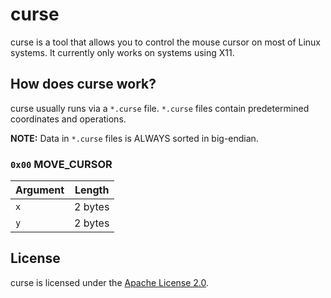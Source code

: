 # curse
curse is a tool that allows you to control the mouse cursor on most of Linux systems.
It currently only works on systems using X11.

## How does curse work?
curse usually runs via a `*.curse` file.
`*.curse` files contain predetermined coordinates and operations.

**NOTE:** Data in `*.curse` files is ALWAYS sorted in big-endian.

### `0x00` MOVE_CURSOR
| Argument                                                                   | Length  |
|----------------------------------------------------------------------------|---------|
| `x`                                                                        | 2 bytes |
| `y`                                                                        | 2 bytes |

## License
curse is licensed under the [Apache License 2.0](LICENSE).